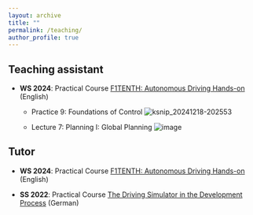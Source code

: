 ```yaml
---
layout: archive
title: ""
permalink: /teaching/
author_profile: true
---
```

## Teaching assistant
- **WS 2024**: Practical Course [F1TENTH: Autonomous Driving Hands-on](https://www.mos.ed.tum.de/en/avs/teaching/f1tenth-autonomous-driving-hands-on/) (English)
  - Practice 9: Foundations of Control
![ksnip_20241218-202553](https://github.com/user-attachments/assets/2ded62d9-4e40-4b7a-94d7-b57cbbfa8dc6)


  - Lecture 7: Planning I: Global Planning
![image](https://github.com/user-attachments/assets/3bf773d7-021c-4fbf-9d6d-fa23c3abccc2)


## Tutor
- **WS 2024**: Practical Course [F1TENTH: Autonomous Driving Hands-on](https://www.mos.ed.tum.de/en/avs/teaching/f1tenth-autonomous-driving-hands-on/) (English)

- **SS 2022**: Practical Course [The Driving Simulator in the Development Process](https://www.mos.ed.tum.de/ftm/lehre/lehrveranstaltungen/praktikum-fahrsimulator/) (German)
